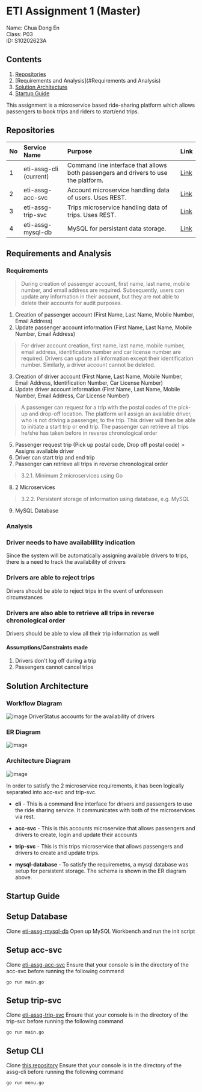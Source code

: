 # ETI Assignment 1 (Master)

Name: Chua Dong En<br />
Class: P03<br />
ID: S10202623A<br />

## Contents

1. [Repositories](#Repositories)
2. [Requirements and Analysis](#Requirements and Analysis)
3. [Solution Architecture](#Solution-Architecture)
4. [Startup Guide](#Startup-Guide)

This assignment is a microservice based ride-sharing platform which allows passengers to book trips and riders to start/end trips.

## Repositories

| No        | Service Name           | Purpose  | Link  |
| :------------- |:-------------| :-----| :-----|
| 1 | eti-assg-cli (current) | Command line interface that allows both passengers and drivers to use the platform. | [Link](https://github.com/chuadongen/eti-assg-cli) |
| 2 | eti-assg-acc-svc | Account microservice handling data of users. Uses REST. | [Link](https://github.com/chuadongen/eti-assg-acc-svc) |
| 3 | eti-assg-trip-svc | Trips microservice handling data of trips. Uses REST. | [Link](https://github.com/chuadongen/eti-assg-trip-svc) |
| 4 | eti-assg-mysql-db | MySQL for persistant data storage. | [Link](https://github.com/chuadongen/eti-assg-mysql-db) |

## Requirements and Analysis

### Requirements

> During creation of passenger account, first name, last name, mobile number, and email address are required. Subsequently, users can update any information in their account, but they are not able to delete their accounts for audit purposes.

1. Creation of passenger account (First Name, Last Name, Mobile Number, Email Address)
2. Update passenger account information (First Name, Last Name, Mobile Number, Email Address)

> For driver account creation, first name, last name, mobile number, email address, identification number and car license number are required. Drivers can update all information except their identification number. Similarly, a driver account cannot be deleted.
3. Creation of driver account (First Name, Last Name, Mobile Number, Email Address, Identification Number, Car License Number)
4. Update driver account information (First Name, Last Name, Mobile Number, Email Address, Car License Number)

> A passenger can request for a trip with the postal codes of the pick-up and drop-off location. The platform will assign an available driver, who is not driving a passenger, to the trip. This driver will then be able to initiate a start trip or end trip. The passenger can retrieve all trips he/she has taken before in reverse chronological order
5. Passenger request trip (Pick up postal code, Drop off postal code) > Assigns available driver
6. Driver can start trip and end trip
7. Passenger can retrieve all trips in reverse chronological order

> 3.2.1.	Minimum 2 microservices using Go
8. 2 Microservices

> 3.2.2.	Persistent storage of information using database, e.g. MySQL
9. MySQL Database
 
### Analysis

### Driver needs to have availablility indication

Since the system will be automatically assigning available drivers to trips, there is a need to track the availability of drivers

### Drivers are able to reject trips

Drivers should be able to reject trips in the event of unforeseen circumstances

### Drivers are also able to retrieve all trips in reverse chronological order

Drivers should be able to view all their trip information as well

#### Assumptions/Constraints made
1. Drivers don't log off during a trip
2. Passengers cannot cancel trips

## Solution Architecture
### Workflow Diagram

![image](https://user-images.githubusercontent.com/73124349/208286968-54ffd958-6faf-4283-b70d-70c51e520aff.png)
DriverStatus accounts for the availability of drivers

### ER Diagram

![image](https://user-images.githubusercontent.com/73124349/208286489-b72628f1-dee6-4010-86c8-67733352374e.png)

### Architecture Diagram

![image](https://user-images.githubusercontent.com/73124349/208286536-56237076-ed28-44da-b533-a99a0532ab46.png)

In order to satisfy the 2 microservice requirements, it has been logically separated into acc-svc and trip-svc.

* **cli** - This is a command line interface for drivers and passengers to use the ride sharing service. It communicates with both of the microservices via rest.

* **acc-svc** - This is this accounts microservice that allows passengers and drivers to create, login and update their accounts

* **trip-svc** - This is this trips microservice that allows passengers and drivers to create and update trips.

* **mysql-database** - To satisfy the requiremetns, a mysql database was setup for persistent storage. The schema is shown in the ER diagram above.

## Startup Guide

## Setup Database
Clone [eti-assg-mysql-db](https://github.com/chuadongen/eti-assg-mysql-db)
Open up MySQL Workbench and run the init script

## Setup acc-svc
Clone [eti-assg-acc-svc](https://github.com/chuadongen/eti-assg-acc-svc)
Ensure that your console is in the directory of the acc-svc before running the following command

```
go run main.go
```

## Setup trip-svc
Clone [eti-assg-trip-svc](https://github.com/chuadongen/eti-assg-trip-svc)
Ensure that your console is in the directory of the trip-svc before running the following command

```
go run main.go
```

## Setup CLI

Clone [this repository](https://github.com/chuadongen/eti-assg-cli)
Ensure that your console is in the directory of the assg-cli before running the following command
```
go run menu.go
```
